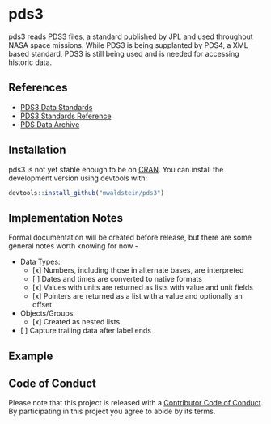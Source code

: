 
<!-- README.md is generated from README.Rmd. Please edit that file -->
pds3
====

pds3 reads [PDS3](https://pds.jpl.nasa.gov/datastandards/pds3/) files, a standard published by JPL and used throughout NASA space missions. While PDS3 is being supplanted by PDS4, a XML based standard, PDS3 is still being used and is needed for accessing historic data.

References
----------

-   [PDS3 Data Standards](https://pds.jpl.nasa.gov/datastandards/pds3/)
-   [PDS3 Standards Reference](https://pds.jpl.nasa.gov/datastandards/pds3/standards/)
-   [PDS Data Archive](https://pds.jpl.nasa.gov/)

Installation
------------

pds3 is not yet stable enough to be on [CRAN](https://CRAN.R-project.org). You can install the development version using devtools with:

``` r
devtools::install_github("mwaldstein/pds3")
```

Implementation Notes
--------------------

Formal documentation will be created before release, but there are some general notes worth knowing for now -

-   Data Types:
    -   \[x\] Numbers, including those in alternate bases, are interpreted
    -   \[ \] Dates and times are converted to native formats
    -   \[x\] Values with units are returned as lists with value and unit fields
    -   \[x\] Pointers are returned as a list with a value and optionally an offset
-   Objects/Groups:
    -   \[x\] Created as nested lists
-   \[ \] Capture trailing data after label ends

Example
-------

Code of Conduct
---------------

Please note that this project is released with a [Contributor Code of Conduct](CODE_OF_CONDUCT.md). By participating in this project you agree to abide by its terms.
